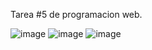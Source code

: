 Tarea #5 de programacion web.  

![image](https://github.com/user-attachments/assets/7d981d0d-a43f-4811-bff7-84669cb005a5)
![image](https://github.com/user-attachments/assets/19912c4a-406f-4fe8-a87e-528a3e3cea45)
![image](https://github.com/user-attachments/assets/f2f5f727-7e3a-4f38-8bd1-642fb5556c21)

